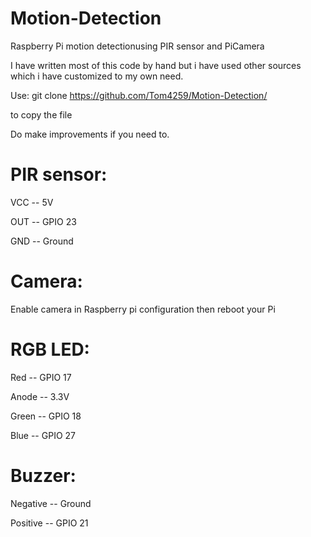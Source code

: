 # Motion-Detection
Raspberry Pi motion detectionusing PIR sensor and PiCamera

I have written most of this code by hand but i have used other sources which i have customized to my own need.

Use: 
git clone https://github.com/Tom4259/Motion-Detection/

to copy the file

Do make improvements if you need to.


# PIR sensor:
VCC -- 5V

OUT -- GPIO 23

GND -- Ground



# Camera:
Enable camera in Raspberry pi configuration then reboot your Pi



# RGB LED:
Red -- GPIO 17

Anode -- 3.3V

Green -- GPIO 18

Blue -- GPIO 27



# Buzzer:
Negative -- Ground

Positive -- GPIO 21

